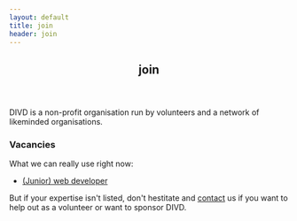 ```yaml
---
layout: default
title: join
header: join
---
```

<header>
	<h2>join</h2>
</header>
DIVD is a non-profit organisation run by volunteers and a network of likeminded organisations.


### Vacancies

What we can really use right now:

* [(Junior) web developer](https://theorg.com/org/dutch-institute-for-vulnerability-disclosure/jobs/junior-web-developer-61394b86)

But if your expertise isn't listed, don't hestitate and [contact](https://divd.nl/divd-nl/contact/) us if you want to help out as a volunteer or want to sponsor DIVD.
